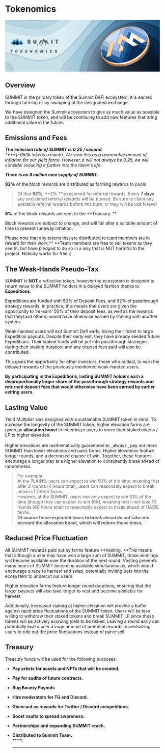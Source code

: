 # Tokenomics

![](<../.gitbook/assets/Tokenomics Masthead (1).jpg>)

## Overview

SUMMIT is the primary token of the Summit DeFi ecosystem, it is earned through farming or by swapping at the designated exchange.

We have designed the Summit ecosystem to give as much value as possible to the SUMMIT token, and will be continuing to add new features that bring additional value in the future.

## Emissions and Fees

_**The emission rate of SUMMIT is 0.25 / second.**_\
_\*\*\*\*(\~650k tokens a month. We view this as a reasonable amount of inflation for our yield farm).  However, it will not always be 0.25, we will consider reducing it further into the token's life._

_**There is an 8 million max supply of SUMMIT.**_

**92%** of the block rewards are distributed as farming rewards to pools

> Of that **92%**, **2% **is reserved for referral rewards. Every **7 days** any unclaimed referral rewards will be burned. Be sure to claim any available referral rewards before this burn, or they will be lost forever

**8%** of the block rewards are sent to the **Treasury. **

Block rewards are subject to change, and will fall after a suitable amount of time to prevent runaway inflation.

Please note that any tokens that are distributed to team members are in reward for their work.** **Team members are free to sell tokens as they see fit, but have pledged to do so in a way that is NOT harmful to the project. Nobody works for free :)

## **The Weak-Hands Pseudo-Tax**

SUMMIT is **NOT** a reflective token, however the ecosystem is designed to return value to the SUMMIT holders in a delayed fashion thanks to **Expeditions**.

Expeditions are funded with 50% of Deposit Fees, and 92% of passthrough strategy rewards. In practice, this means that users are given the opportunity to 're-earn' 50% of their deposit fees, as well as the rewards that they(and others) would have otherwise earned by staking with another system.

Weak-handed users will exit Summit Defi early, losing their ticket to large Expedition payouts. Despite their early exit, they have already seeded future Expeditions. Their staked funds will be put into passthrough strategies during their staking duration, and any deposit fees paid will also be contributed.

This gives the opportunity for other investors, those who outlast, to earn the delayed rewards of the previously mentioned weak-handed users.

**By participating in the Expeditions, lasting SUMMIT holders earn a disproportionally larger share of the passthrough strategy rewards and returned deposit fees that would otherwise have been earned by earlier exiting users.**

## **Lasting Value**

Yield Multplier was designed with a sustainable SUMMIT token in mind. To increase the longevity of the SUMMIT token, higher elevation farms are given an **allocation boost** to incentivize users to move their staked tokens / LP to higher elevation.\
\
Higher elevations are mathematically guaranteed to \_always \_pay out more SUMMIT than lower elevations and oasis farms. Higher elevations feature longer rounds, and a decreased chance of win. Together, these features encourage a longer stay at a higher elevation to consistently break ahead of randomness.

> For example:\
> At the PLAINS, users can expect to win 50% of the time, meaning that after 2 rounds (4 hours total), users can reasonably expect to break ahead of OASIS farms.\
> However, at the SUMMIT, users can only expect to win 10% of the time (though they can expect to win 10X), meaning that it will take 10 rounds (80 hours total) to reasonably expect to break ahead of OASIS farms.\
> **Of course these expected times to break ahead do not take into account the allocation boost, which will reduce these times.**

## Reduced Price Fluctuation

All SUMMIT rewards paid out by farms feature \*\*Vesting. \*\*This means that although a user may have won a large sum of SUMMIT, those winnings will become available over the duration of the next round. Vesting prevents many hours of SUMMIT becoming available simultaneously, which would encourage a race to harvest and swap, potentially inviting bots into the ecosystem to undercut our users.

Higher elevation farms feature longer round durations, ensuring that the larger payouts will also take longer to vest and become available for harvest.

Additionally, increased staking at higher elevation will provide a buffer against rapid price fluctuations of the SUMMIT token. Users will be less willing to withdraw their staked tokens and break SUMMIT LP since these tokens will be actively accruing yield to be risked. Leaving a round early can potentially lose a user a large amount of potential rewards, incentivizing users to ride out the price fluctuations instead of panic sell.

## **Treasury**

Treasury funds will be used for the following purposes:

* **Pay artists for assets and NFTs that will be created.**
* **Pay for audits of future contracts.**
* **Bug Bounty Payouts**
* **Hire moderators for TG and Discord.**
* **Given out as rewards for Twitter / Discord competitions.**
* **Boost vaults to spread awareness.**
* **Partnerships and expanding SUMMIT reach.**
*   **Distributed to Summit Team.**\
    \*\*\*\*\\

    ***

## &#x20;<a href="emission-rate" id="emission-rate"></a>
